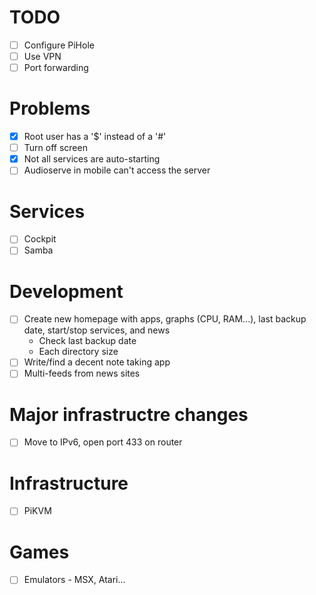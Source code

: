 # TODO

- [ ] Configure PiHole
- [ ] Use VPN
- [ ] Port forwarding

# Problems

- [X] Root user has a '$' instead of a '#'
- [ ] Turn off screen
- [X] Not all services are auto-starting
- [ ] Audioserve in mobile can't access the server

# Services

- [ ] Cockpit
- [ ] Samba

# Development

- [ ] Create new homepage with apps, graphs (CPU, RAM...), last backup date, start/stop services, and news
  - Check last backup date
  - Each directory size
- [ ] Write/find a decent note taking app
- [ ] Multi-feeds from news sites

# Major infrastructre changes

- [ ] Move to IPv6, open port 433 on router

# Infrastructure

- [ ] PiKVM

# Games

- [ ] Emulators - MSX, Atari...
